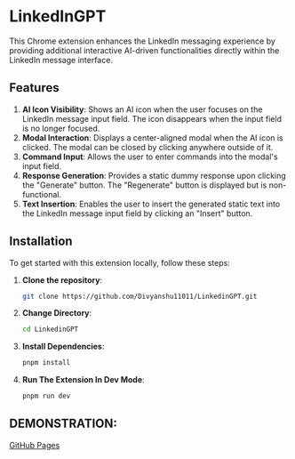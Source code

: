 # LinkedInGPT

This Chrome extension enhances the LinkedIn messaging experience by providing additional interactive AI-driven functionalities directly within the LinkedIn message interface.

## Features

1. **AI Icon Visibility**: Shows an AI icon when the user focuses on the LinkedIn message input field. The icon disappears when the input field is no longer focused.
2. **Modal Interaction**: Displays a center-aligned modal when the AI icon is clicked. The modal can be closed by clicking anywhere outside of it.
3. **Command Input**: Allows the user to enter commands into the modal's input field.
4. **Response Generation**: Provides a static dummy response upon clicking the "Generate" button. The "Regenerate" button is displayed but is non-functional.
5. **Text Insertion**: Enables the user to insert the generated static text into the LinkedIn message input field by clicking an "Insert" button.

## Installation

To get started with this extension locally, follow these steps:

1. **Clone the repository**:
   ```bash
   git clone https://github.com/Divyanshu11011/LinkedinGPT.git
   ```
2. **Change Directory**:
   ```bash
   cd LinkedinGPT
   ```
3. **Install Dependencies**:
   ```bash
   pnpm install
   ```
4. **Run The Extension In Dev Mode**:
   ```bash
   pnpm run dev
   ```

## DEMONSTRATION: 
[GitHub Pages](https://github.com/Divyanshu11011/LinkedinGPT/assets/93030810/468d6b9b-0974-43ae-b9b1-ae1c7374ea45)


